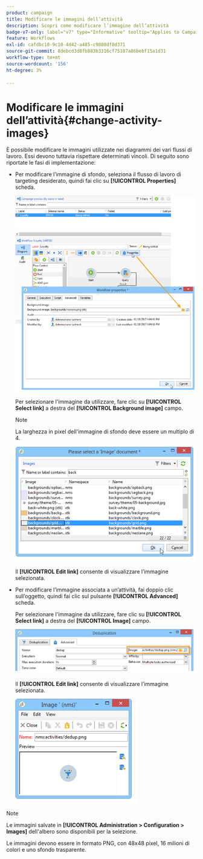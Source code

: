 ```yaml
---
product: campaign
title: Modificare le immagini dell’attività
description: Scopri come modificare l’immagine dell’attività
badge-v7-only: label="v7" type="Informative" tooltip="Applies to Campaign Classic v7 only"
feature: Workflows
exl-id: cafdbc10-9c10-4d42-a485-c9880df8d371
source-git-commit: 8debcd3d8fb883b3316cf75187a86bebf15a1d31
workflow-type: tm+mt
source-wordcount: '156'
ht-degree: 3%

---
```


# Modificare le immagini dell’attività{#change-activity-images}



È possibile modificare le immagini utilizzate nei diagrammi dei vari flussi di lavoro. Essi devono tuttavia rispettare determinati vincoli. Di seguito sono riportate le fasi di implementazione:

* Per modificare l’immagine di sfondo, seleziona il flusso di lavoro di targeting desiderato, quindi fai clic su **[!UICONTROL Properties]** scheda.

   ![](assets/s_user_segmentation_properties_tab.png)

   Per selezionare l&#39;immagine da utilizzare, fare clic su **[!UICONTROL Select link]** a destra del **[!UICONTROL Background image]** campo.

   >[!NOTE]
   >
   >La larghezza in pixel dell&#39;immagine di sfondo deve essere un multiplo di 4.

   ![](assets/s_user_segmentation_background_select.png)

   Il **[!UICONTROL Edit link]** consente di visualizzare l’immagine selezionata.

* Per modificare l’immagine associata a un’attività, fai doppio clic sull’oggetto, quindi fai clic sul pulsante **[!UICONTROL Advanced]** scheda.

   Per selezionare l&#39;immagine da utilizzare, fare clic su **[!UICONTROL Select link]** a destra del **[!UICONTROL Image]** campo.

   ![](assets/s_user_segmentation_activity_image.png)

   Il **[!UICONTROL Edit link]** consente di visualizzare l’immagine selezionata.

   ![](assets/s_user_segmentation_activity_image_select.png)

>[!NOTE]
>
>Le immagini salvate in **[!UICONTROL Administration > Configuration > Images]** dell&#39;albero sono disponibili per la selezione.
>  
>Le immagini devono essere in formato PNG, con 48x48 pixel, 16 milioni di colori e uno sfondo trasparente.
